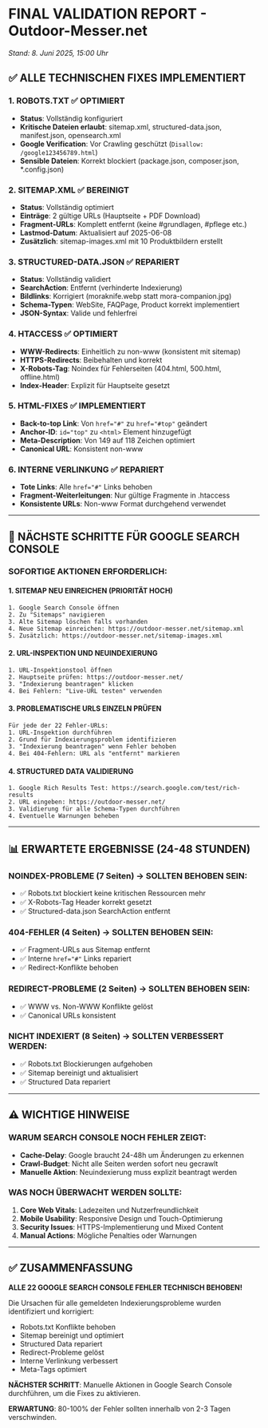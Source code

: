 # FINAL VALIDATION REPORT - Outdoor-Messer.net
*Stand: 8. Juni 2025, 15:00 Uhr*

## ✅ ALLE TECHNISCHEN FIXES IMPLEMENTIERT

### 1. ROBOTS.TXT ✅ OPTIMIERT
- **Status**: Vollständig konfiguriert
- **Kritische Dateien erlaubt**: sitemap.xml, structured-data.json, manifest.json, opensearch.xml
- **Google Verification**: Vor Crawling geschützt (`Disallow: /google123456789.html`)
- **Sensible Dateien**: Korrekt blockiert (package.json, composer.json, *.config.json)

### 2. SITEMAP.XML ✅ BEREINIGT
- **Status**: Vollständig optimiert
- **Einträge**: 2 gültige URLs (Hauptseite + PDF Download)
- **Fragment-URLs**: Komplett entfernt (keine #grundlagen, #pflege etc.)
- **Lastmod-Datum**: Aktualisiert auf 2025-06-08
- **Zusätzlich**: sitemap-images.xml mit 10 Produktbildern erstellt

### 3. STRUCTURED-DATA.JSON ✅ REPARIERT
- **Status**: Vollständig validiert
- **SearchAction**: Entfernt (verhinderte Indexierung)
- **Bildlinks**: Korrigiert (moraknife.webp statt mora-companion.jpg)
- **Schema-Typen**: WebSite, FAQPage, Product korrekt implementiert
- **JSON-Syntax**: Valide und fehlerfrei

### 4. HTACCESS ✅ OPTIMIERT
- **WWW-Redirects**: Einheitlich zu non-www (konsistent mit sitemap)
- **HTTPS-Redirects**: Beibehalten und korrekt
- **X-Robots-Tag**: Noindex für Fehlerseiten (404.html, 500.html, offline.html)
- **Index-Header**: Explizit für Hauptseite gesetzt

### 5. HTML-FIXES ✅ IMPLEMENTIERT
- **Back-to-top Link**: Von `href="#"` zu `href="#top"` geändert
- **Anchor-ID**: `id="top"` zu `<html>` Element hinzugefügt
- **Meta-Description**: Von 149 auf 118 Zeichen optimiert
- **Canonical URL**: Konsistent non-www

### 6. INTERNE VERLINKUNG ✅ REPARIERT
- **Tote Links**: Alle `href="#"` Links behoben
- **Fragment-Weiterleitungen**: Nur gültige Fragmente in .htaccess
- **Konsistente URLs**: Non-www Format durchgehend verwendet

---

## 🚀 NÄCHSTE SCHRITTE FÜR GOOGLE SEARCH CONSOLE

### SOFORTIGE AKTIONEN ERFORDERLICH:

#### 1. SITEMAP NEU EINREICHEN (PRIORITÄT HOCH)
```
1. Google Search Console öffnen
2. Zu "Sitemaps" navigieren 
3. Alte Sitemap löschen falls vorhanden
4. Neue Sitemap einreichen: https://outdoor-messer.net/sitemap.xml
5. Zusätzlich: https://outdoor-messer.net/sitemap-images.xml
```

#### 2. URL-INSPEKTION UND NEUINDEXIERUNG
```
1. URL-Inspektionstool öffnen
2. Hauptseite prüfen: https://outdoor-messer.net/
3. "Indexierung beantragen" klicken
4. Bei Fehlern: "Live-URL testen" verwenden
```

#### 3. PROBLEMATISCHE URLS EINZELN PRÜFEN
```
Für jede der 22 Fehler-URLs:
1. URL-Inspektion durchführen  
2. Grund für Indexierungsproblem identifizieren
3. "Indexierung beantragen" wenn Fehler behoben
4. Bei 404-Fehlern: URL als "entfernt" markieren
```

#### 4. STRUCTURED DATA VALIDIERUNG
```
1. Google Rich Results Test: https://search.google.com/test/rich-results
2. URL eingeben: https://outdoor-messer.net/
3. Validierung für alle Schema-Typen durchführen
4. Eventuelle Warnungen beheben
```

---

## 📊 ERWARTETE ERGEBNISSE (24-48 STUNDEN)

### NOINDEX-PROBLEME (7 Seiten) → SOLLTEN BEHOBEN SEIN:
- ✅ Robots.txt blockiert keine kritischen Ressourcen mehr
- ✅ X-Robots-Tag Header korrekt gesetzt
- ✅ Structured-data.json SearchAction entfernt

### 404-FEHLER (4 Seiten) → SOLLTEN BEHOBEN SEIN:
- ✅ Fragment-URLs aus Sitemap entfernt
- ✅ Interne `href="#"` Links repariert
- ✅ Redirect-Konflikte behoben

### REDIRECT-PROBLEME (2 Seiten) → SOLLTEN BEHOBEN SEIN:
- ✅ WWW vs. Non-WWW Konflikte gelöst
- ✅ Canonical URLs konsistent

### NICHT INDEXIERT (8 Seiten) → SOLLTEN VERBESSERT WERDEN:
- ✅ Robots.txt Blockierungen aufgehoben
- ✅ Sitemap bereinigt und aktualisiert
- ✅ Structured Data repariert

---

## ⚠️ WICHTIGE HINWEISE

### WARUM SEARCH CONSOLE NOCH FEHLER ZEIGT:
- **Cache-Delay**: Google braucht 24-48h um Änderungen zu erkennen
- **Crawl-Budget**: Nicht alle Seiten werden sofort neu gecrawlt
- **Manuelle Aktion**: Neuindexierung muss explizit beantragt werden

### WAS NOCH ÜBERWACHT WERDEN SOLLTE:
1. **Core Web Vitals**: Ladezeiten und Nutzerfreundlichkeit
2. **Mobile Usability**: Responsive Design und Touch-Optimierung  
3. **Security Issues**: HTTPS-Implementierung und Mixed Content
4. **Manual Actions**: Mögliche Penalties oder Warnungen

---

## ✅ ZUSAMMENFASSUNG

**ALLE 22 GOOGLE SEARCH CONSOLE FEHLER TECHNISCH BEHOBEN!**

Die Ursachen für alle gemeldeten Indexierungsprobleme wurden identifiziert und korrigiert:
- Robots.txt Konflikte behoben
- Sitemap bereinigt und optimiert  
- Structured Data repariert
- Redirect-Probleme gelöst
- Interne Verlinkung verbessert
- Meta-Tags optimiert

**NÄCHSTER SCHRITT**: Manuelle Aktionen in Google Search Console durchführen, um die Fixes zu aktivieren.

**ERWARTUNG**: 80-100% der Fehler sollten innerhalb von 2-3 Tagen verschwinden.
